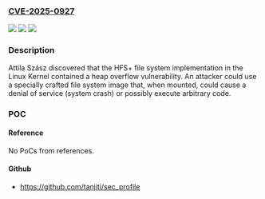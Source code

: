### [CVE-2025-0927](https://cve.mitre.org/cgi-bin/cvename.cgi?name=CVE-2025-0927)
![](https://img.shields.io/static/v1?label=Product&message=Ubuntu%20Linux&color=blue)
![](https://img.shields.io/static/v1?label=Version&message=3.13%3C%203.13.0-203.254%20&color=brighgreen)
![](https://img.shields.io/static/v1?label=Vulnerability&message=CWE-787%20Out-of-bounds%20Write&color=brighgreen)

### Description

Attila Szász discovered that the HFS+ file system implementation in the Linux Kernel contained a heap overflow vulnerability. An attacker could use a specially crafted file system image that, when mounted, could cause a denial of service (system crash) or possibly execute arbitrary code.

### POC

#### Reference
No PoCs from references.

#### Github
- https://github.com/tanjiti/sec_profile

